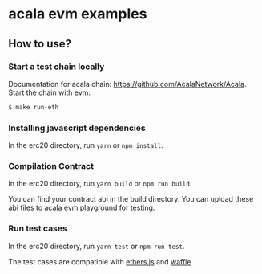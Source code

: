 # acala evm examples

## How to use?

### Start a test chain locally

Documentation for acala chain: https://github.com/AcalaNetwork/Acala. Start the chain with evm: 

```bash
$ make run-eth
```

### Installing javascript dependencies

In the erc20 directory, run `yarn` or `npm install`.

### Compilation Contract

In the erc20 directory, run `yarn build` or `npm run build`.

You can find your contract abi in the build directory. You can upload these abi files to [acala evm playground](https://acala-evm.vercel.app/#/upload) for testing.

### Run test cases

In the erc20 directory, run `yarn test` or `npm run test`. 

The test cases are compatible with [ethers.js](https://docs.ethers.io/v5/) and [waffle](https://ethereum-waffle.readthedocs.io/en/latest/)
